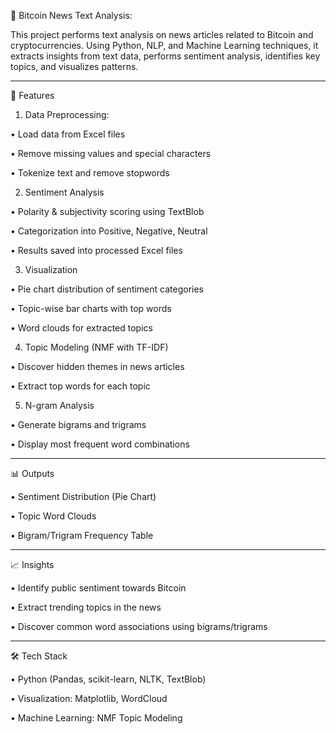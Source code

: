 📰 Bitcoin News Text Analysis:

This project performs text analysis on news articles related to Bitcoin and cryptocurrencies. Using Python, NLP, and Machine Learning techniques, it extracts insights from text data, performs sentiment analysis, identifies key topics, and visualizes patterns.
________________________________________
🚀 Features
1.	Data Preprocessing:

 •	Load data from Excel files

 •	Remove missing values and special characters

 •	Tokenize text and remove stopwords

2.	Sentiment Analysis

 •	Polarity & subjectivity scoring using TextBlob

 •	Categorization into Positive, Negative, Neutral

 •	Results saved into processed Excel files

3.	Visualization

•	Pie chart distribution of sentiment categories

•	Topic-wise bar charts with top words

•	Word clouds for extracted topics

4.	Topic Modeling (NMF with TF-IDF)

•	Discover hidden themes in news articles

•	Extract top words for each topic

5.	N-gram Analysis

•	Generate bigrams and trigrams

•	Display most frequent word combinations
________________________________________
📊 Outputs

•	Sentiment Distribution (Pie Chart)

•	Topic Word Clouds

•	Bigram/Trigram Frequency Table
________________________________________
📈 Insights

•	Identify public sentiment towards Bitcoin 

•	Extract trending topics in the news

•	Discover common word associations using bigrams/trigrams
________________________________________
🛠️ Tech Stack

•	Python (Pandas, scikit-learn, NLTK, TextBlob)

•	Visualization: Matplotlib, WordCloud

•	Machine Learning: NMF Topic Modeling
